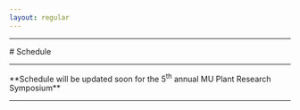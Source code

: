 ```yaml
---
layout: regular
---
```


<hr style="clear: both;" />
# Schedule
<hr style="clear: both;" />
**Schedule will be updated soon for the 5<sup>th</sup> annual MU Plant Research Symposium** <br />
<hr style="clear: both;" />

